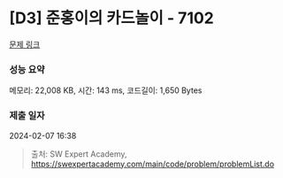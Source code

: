 # [D3] 준홍이의 카드놀이 - 7102 

[문제 링크](https://swexpertacademy.com/main/code/problem/problemDetail.do?contestProbId=AWkIlHWqBYcDFAXC) 

### 성능 요약

메모리: 22,008 KB, 시간: 143 ms, 코드길이: 1,650 Bytes

### 제출 일자

2024-02-07 16:38



> 출처: SW Expert Academy, https://swexpertacademy.com/main/code/problem/problemList.do
